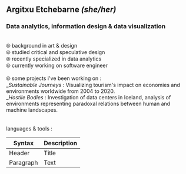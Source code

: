 ## Argitxu Etchebarne *(she/her)*
### Data analytics, information design & data visualization
<br/> ⦾ background in art & design
<br/> ⦾ studied critical and speculative design
<br/> ⦾ recently specialized in data analytics
<br/> ⦾ currently working on software engineer
<br/>
<br/> ⦾ some projects i've been working on :
<br/>   _*Sustainable Journeys* : Visualizing tourism's impact on economies and environments worldwide from 2004 to 2020.
<br/>   _*Hostile Bodies* : Investigation of data centers in Iceland, analysis of environments representing paradoxal relations between human and machine landscapes. 
<br/>
<br/>
<br/>languages & tools : 



| Syntax | Description |
| ----------- | ----------- |
| Header | Title |
| Paragraph | Text |

